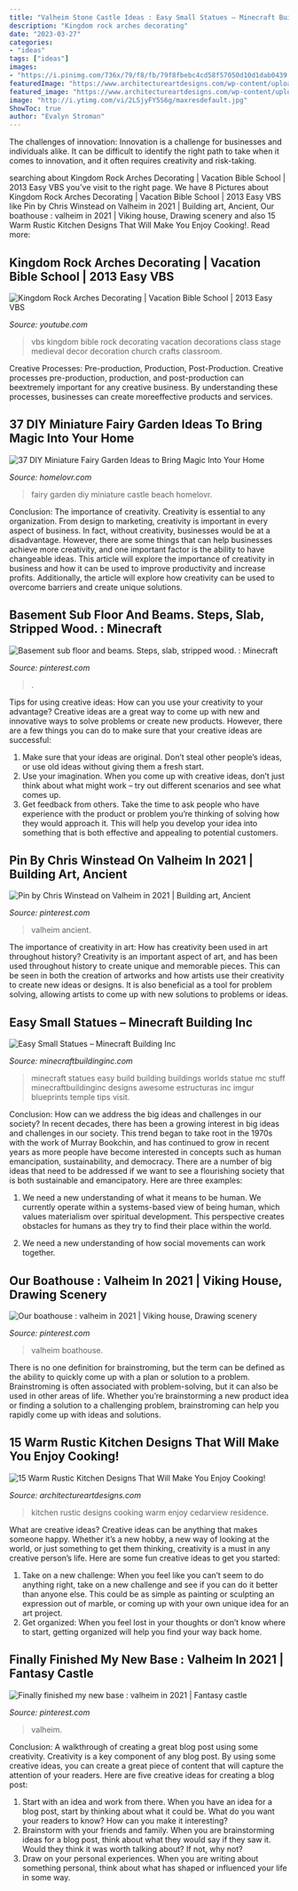 ```yaml
---
title: "Valheim Stone Castle Ideas : Easy Small Statues – Minecraft Building Inc"
description: "Kingdom rock arches decorating"
date: "2023-03-27"
categories:
- "ideas"
tags: ["ideas"]
images:
- "https://i.pinimg.com/736x/79/f8/fb/79f8fbebc4cd58f57050d10d1dab0439.jpg"
featuredImage: "https://www.architectureartdesigns.com/wp-content/uploads/2015/01/15-Warm-Rustic-Kitchen-Designs-That-Will-Make-You-Enjoy-Cooking-9-630x420.jpg"
featured_image: "https://www.architectureartdesigns.com/wp-content/uploads/2015/01/15-Warm-Rustic-Kitchen-Designs-That-Will-Make-You-Enjoy-Cooking-9-630x420.jpg"
image: "http://i.ytimg.com/vi/2LSjyFY5S6g/maxresdefault.jpg"
ShowToc: true
author: "Evalyn Stroman"
---
```



The challenges of innovation:
Innovation is a challenge for businesses and individuals alike. It can be difficult to identify the right path to take when it comes to innovation, and it often requires creativity and risk-taking.

	

		
searching about Kingdom Rock Arches Decorating | Vacation Bible School | 2013 Easy VBS you've visit to the right page. We have 8 Pictures about Kingdom Rock Arches Decorating | Vacation Bible School | 2013 Easy VBS like Pin by Chris Winstead on Valheim in 2021 | Building art, Ancient, Our boathouse : valheim in 2021 | Viking house, Drawing scenery and also 15 Warm Rustic Kitchen Designs That Will Make You Enjoy Cooking!. Read more:
		
    
## Kingdom Rock Arches Decorating | Vacation Bible School | 2013 Easy VBS

<img loading=lazy src="http://i.ytimg.com/vi/2LSjyFY5S6g/maxresdefault.jpg" onerror="this.onerror=null;this.src='https://tse2.mm.bing.net/th?id=OIP.S4G_NsW-596l68NZdVVMkgHaEK&amp;pid=15.1';" alt="Kingdom Rock Arches Decorating | Vacation Bible School | 2013 Easy VBS">

_Source: youtube.com_

>vbs kingdom bible rock decorating vacation decorations class stage medieval decor decoration church crafts classroom. 

	

Creative Processes: Pre-production, Production, Post-Production.
Creative processes pre-production, production, and post-production can beextremely important for any creative business. By understanding these processes, businesses can create moreeffective products and services.

    
## 37 DIY Miniature Fairy Garden Ideas To Bring Magic Into Your Home

<img loading=lazy src="https://www.homelovr.com/wp-content/uploads/2017/06/Fairy-Garden-with-the-Castle.jpg" onerror="this.onerror=null;this.src='https://tse3.mm.bing.net/th?id=OIP.WjsTi_cxuc2cmVAfa7LY9wHaJ4&amp;pid=15.1';" alt="37 DIY Miniature Fairy Garden Ideas to Bring Magic Into Your Home">

_Source: homelovr.com_

>fairy garden diy miniature castle beach homelovr. 

	

Conclusion: The importance of creativity.
Creativity is essential to any organization. From design to marketing, creativity is important in every aspect of business. In fact, without creativity, businesses would be at a disadvantage. However, there are some things that can help businesses achieve more creativity, and one important factor is the ability to have changeable ideas. 
This article will explore the importance of creativity in business and how it can be used to improve productivity and increase profits. Additionally, the article will explore how creativity can be used to overcome barriers and create unique solutions.

    
## Basement Sub Floor And Beams. Steps, Slab, Stripped Wood. : Minecraft

<img loading=lazy src="https://i.pinimg.com/736x/29/dd/d4/29ddd4d036e76da1a17add6f49b1014a.jpg" onerror="this.onerror=null;this.src='https://tse1.mm.bing.net/th?id=OIP.HqmNaAqMmqCEfQLhgaWBUAHaD7&amp;pid=15.1';" alt="Basement sub floor and beams. Steps, slab, stripped wood. : Minecraft">

_Source: pinterest.com_

>. 

	

Tips for using creative ideas: How can you use your creativity to your advantage?
Creative ideas are a great way to come up with new and innovative ways to solve problems or create new products. However, there are a few things you can do to make sure that your creative ideas are successful:
1) Make sure that your ideas are original. Don’t steal other people’s ideas, or use old ideas without giving them a fresh start.
2) Use your imagination. When you come up with creative ideas, don’t just think about what might work – try out different scenarios and see what comes up.
3) Get feedback from others. Take the time to ask people who have experience with the product or problem you’re thinking of solving how they would approach it. This will help you develop your idea into something that is both effective and appealing to potential customers.

    
## Pin By Chris Winstead On Valheim In 2021 | Building Art, Ancient

<img loading=lazy src="https://i.pinimg.com/736x/a4/50/80/a45080efab7a211da416bddbbcd9d010.jpg" onerror="this.onerror=null;this.src='https://tse1.mm.bing.net/th?id=OIP.eLCVXs5mX4YHUHaH9eRjPQHaEK&amp;pid=15.1';" alt="Pin by Chris Winstead on Valheim in 2021 | Building art, Ancient">

_Source: pinterest.com_

>valheim ancient. 

	

The importance of creativity in art: How has creativity been used in art throughout history?
Creativity is an important aspect of art, and has been used throughout history to create unique and memorable pieces. This can be seen in both the creation of artworks and how artists use their creativity to create new ideas or designs. It is also beneficial as a tool for problem solving, allowing artists to come up with new solutions to problems or ideas.

    
## Easy Small Statues – Minecraft Building Inc

<img loading=lazy src="http://minecraftbuildinginc.com/wp-content/uploads/2016/05/13-Minecraft-small-statues-for-worlds-easy-to-build.jpg" onerror="this.onerror=null;this.src='https://tse2.mm.bing.net/th?id=OIP.vyqRn-y-ZpB9mG5ahlrWdQHaD7&amp;pid=15.1';" alt="Easy Small Statues – Minecraft Building Inc">

_Source: minecraftbuildinginc.com_

>minecraft statues easy build building buildings worlds statue mc stuff minecraftbuildinginc designs awesome estructuras inc imgur blueprints temple tips visit. 

	

Conclusion: How can we address the big ideas and challenges in our society?
In recent decades, there has been a growing interest in big ideas and challenges in our society. This trend began to take root in the 1970s with the work of Murray Bookchin, and has continued to grow in recent years as more people have become interested in concepts such as human emancipation, sustainability, and democracy.
There are a number of big ideas that need to be addressed if we want to see a flourishing society that is both sustainable and emancipatory. Here are three examples:

1) We need a new understanding of what it means to be human. We currently operate within a systems-based view of being human, which values materialism over spiritual development. This perspective creates obstacles for humans as they try to find their place within the world.

2) We need a new understanding of how social movements can work together.

    
## Our Boathouse : Valheim In 2021 | Viking House, Drawing Scenery

<img loading=lazy src="https://i.pinimg.com/736x/79/f8/fb/79f8fbebc4cd58f57050d10d1dab0439.jpg" onerror="this.onerror=null;this.src='https://tse4.mm.bing.net/th?id=OIP.Q1TyKpep6jt_xXB9QJm9XgHaEK&amp;pid=15.1';" alt="Our boathouse : valheim in 2021 | Viking house, Drawing scenery">

_Source: pinterest.com_

>valheim boathouse. 

	

There is no one definition for brainstroming, but the term can be defined as the ability to quickly come up with a plan or solution to a problem. Brainstroming is often associated with problem-solving, but it can also be used in other areas of life. Whether you’re brainstorming a new product idea or finding a solution to a challenging problem, brainstroming can help you rapidly come up with ideas and solutions.

    
## 15 Warm Rustic Kitchen Designs That Will Make You Enjoy Cooking!

<img loading=lazy src="https://www.architectureartdesigns.com/wp-content/uploads/2015/01/15-Warm-Rustic-Kitchen-Designs-That-Will-Make-You-Enjoy-Cooking-9-630x420.jpg" onerror="this.onerror=null;this.src='https://tse1.mm.bing.net/th?id=OIP.qkfmojB2bsat8h_HCFxkEwHaE8&amp;pid=15.1';" alt="15 Warm Rustic Kitchen Designs That Will Make You Enjoy Cooking!">

_Source: architectureartdesigns.com_

>kitchen rustic designs cooking warm enjoy cedarview residence. 

	

What are creative ideas?
Creative ideas can be anything that makes someone happy. Whether it’s a new hobby, a new way of looking at the world, or just something to get them thinking, creativity is a must in any creative person’s life. Here are some fun creative ideas to get you started: 
1. Take on a new challenge: When you feel like you can’t seem to do anything right, take on a new challenge and see if you can do it better than anyone else. This could be as simple as painting or sculpting an expression out of marble, or coming up with your own unique idea for an art project. 
2. Get organized: When you feel lost in your thoughts or don’t know where to start, getting organized will help you find your way back home.

    
## Finally Finished My New Base : Valheim In 2021 | Fantasy Castle

<img loading=lazy src="https://i.pinimg.com/736x/05/83/a3/0583a3b46403567fe41c4b75a95c8fc7.jpg" onerror="this.onerror=null;this.src='https://tse4.mm.bing.net/th?id=OIP.JMAp831vekWWU6JGvM62-QHaEK&amp;pid=15.1';" alt="Finally finished my new base : valheim in 2021 | Fantasy castle">

_Source: pinterest.com_

>valheim. 

	

Conclusion: A walkthrough of creating a great blog post using some creativity.
Creativity is a key component of any blog post. By using some creative ideas, you can create a great piece of content that will capture the attention of your readers. Here are five creative ideas for creating a blog post: 
1. Start with an idea and work from there. When you have an idea for a blog post, start by thinking about what it could be. What do you want your readers to know? How can you make it interesting? 
2. Brainstorm with your friends and family. When you are brainstorming ideas for a blog post, think about what they would say if they saw it. Would they think it was worth talking about? If not, why not? 
3. Draw on your personal experiences. When you are writing about something personal, think about what has shaped or influenced your life in some way.


